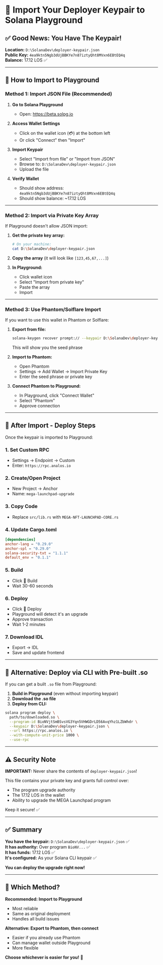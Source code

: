 # 🔑 Import Your Deployer Keypair to Solana Playground

## ✅ Good News: You Have The Keypair!

**Location:** `D:\SolanaDev\deployer-keypair.json`  
**Public Key:** `4ea9ktn5Ngb3dUjBBKYe7n87iztyQht8MVxn6EBtEQ4q`  
**Balance:** 17.12 LOS ✅

---

## 🎯 How to Import to Playground

### Method 1: Import JSON File (Recommended)

1. **Go to Solana Playground**
   - Open: https://beta.solpg.io

2. **Access Wallet Settings**
   - Click on the wallet icon (💳) at the bottom left
   - Or click "Connect" then "Import"

3. **Import Keypair**
   - Select "Import from file" or "Import from JSON"
   - Browse to: `D:\SolanaDev\deployer-keypair.json`
   - Upload the file

4. **Verify Wallet**
   - Should show address: `4ea9ktn5Ngb3dUjBBKYe7n87iztyQht8MVxn6EBtEQ4q`
   - Should show balance: ~17.12 LOS

---

### Method 2: Import via Private Key Array

If Playground doesn't allow JSON import:

1. **Get the private key array:**
   ```bash
   # On your machine:
   cat D:\SolanaDev\deployer-keypair.json
   ```

2. **Copy the array** (it will look like `[123,45,67,...]`)

3. **In Playground:**
   - Click wallet icon
   - Select "Import from private key"
   - Paste the array
   - Import

---

### Method 3: Use Phantom/Solflare Import

If you want to use this wallet in Phantom or Solflare:

1. **Export from file:**
   ```bash
   solana-keygen recover prompt:// --keypair D:\SolanaDev\deployer-keypair.json
   ```
   This will show you the seed phrase

2. **Import to Phantom:**
   - Open Phantom
   - Settings → Add Wallet → Import Private Key
   - Enter the seed phrase or private key

3. **Connect Phantom to Playground:**
   - In Playground, click "Connect Wallet"
   - Select "Phantom"
   - Approve connection

---

## 🚀 After Import - Deploy Steps

Once the keypair is imported to Playground:

### 1. Set Custom RPC
- Settings → Endpoint → Custom
- Enter: `https://rpc.analos.io`

### 2. Create/Open Project
- New Project → Anchor
- Name: `mega-launchpad-upgrade`

### 3. Copy Code
- Replace `src/lib.rs` with `MEGA-NFT-LAUNCHPAD-CORE.rs`

### 4. Update Cargo.toml
```toml
[dependencies]
anchor-lang = "0.29.0"
anchor-spl = "0.29.0"
solana-security-txt = "1.1.1"
default_env = "0.1.1"
```

### 5. Build
- Click 🔨 Build
- Wait 30-60 seconds

### 6. Deploy
- Click 🚀 Deploy
- Playground will detect it's an upgrade
- Approve transaction
- Wait 1-2 minutes

### 7. Download IDL
- Export → IDL
- Save and update frontend

---

## 🎯 Alternative: Deploy via CLI with Pre-built .so

If you can get a built `.so` file from Playground:

1. **Build in Playground** (even without importing keypair)
2. **Download the .so file**
3. **Deploy from CLI:**

```bash
solana program deploy \
  path/to/downloaded.so \
  --program-id BioNVjtSmBSvsVG3Yqn5VHWGDrLD56AvqYhz1LZbWhdr \
  --keypair D:\SolanaDev\deployer-keypair.json \
  --url https://rpc.analos.io \
  --with-compute-unit-price 1000 \
  --use-rpc
```

---

## ⚠️ Security Note

**IMPORTANT:** Never share the contents of `deployer-keypair.json`!

This file contains your private key and grants full control over:
- The program upgrade authority
- The 17.12 LOS in the wallet
- Ability to upgrade the MEGA Launchpad program

Keep it secure! ✅

---

## ✅ Summary

**You have the keypair:** `D:\SolanaDev\deployer-keypair.json` ✅  
**It has authority:** Over program `BioNV...` ✅  
**It has funds:** 17.12 LOS ✅  
**It's configured:** As your Solana CLI keypair ✅

**You can deploy the upgrade right now!**

---

## 🤔 Which Method?

**Recommended: Import to Playground**
- Most reliable
- Same as original deployment
- Handles all build issues

**Alternative: Export to Phantom, then connect**
- Easier if you already use Phantom
- Can manage wallet outside Playground
- More flexible

**Choose whichever is easier for you!** 🚀

